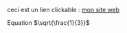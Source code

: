 ceci est un lien clickable : [mon site web](http://jmfriedt.free.fr)

Equation $\sqrt{\frac{1}{3}}$
